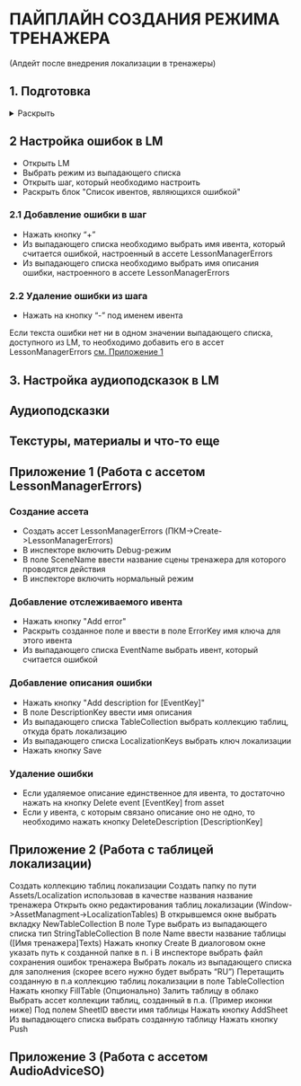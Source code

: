 # ПАЙПЛАЙН СОЗДАНИЯ РЕЖИМА ТРЕНАЖЕРА  
(Апдейт после внедрения локализации в тренажеры)  

## 1. Подготовка 
<details><summary>Раскрыть</summary>

- Создать ассет LessonManagerErrors  
- Прилинковать созданный ассет к LessonManager  
- Создать ассет AudioAdviceSO  
- Прилинковать созданный ассет к LessonManager  

</details>

## 2 Настройка ошибок в LM

- Открыть LM
- Выбрать режим из выпадающего списка  
- Открыть шаг, который необходимо настроить  
- Раскрыть блок "Список ивентов, являющихся ошибкой"  

### 2.1 Добавление ошибки в шаг  

- Нажать кнопку “+”  
- Из выпадающего списка необходимо выбрать имя ивента, который считается ошибкой, настроенный в ассете LessonManagerErrors  
- Из выпадающего списка необходимо выбрать имя описания ошибки, настроенного в ассете LessonManagerErrors  

### 2.2 Удаление ошибки из шага  

- Нажать на кнопку “-” под именем ивента  
  
Если текста ошибки нет ни в одном значении выпадающего списка, доступного из LM, то необходимо добавить его в ассет LessonManagerErrors [см. Приложение 1](#1-lesson-manager-errors)

## 3. Настройка аудиоподсказок в LM  

## Аудиоподсказки  

## Текстуры, материалы и что-то еще  

## Приложение 1 (Работа с ассетом LessonManagerErrors)

### Создание ассета

- Создать ассет LessonManagerErrors (ПКМ->Create->LessonManagerErrors)
- В инспекторе включить Debug-режим
- В поле SceneName ввести название сцены тренажера для которого проводятся действия
- В инспекторе включить нормальный режим

### Добавление отслеживаемого ивента

- Нажать кнопку "Add error"
- Раскрыть созданное поле и ввести в поле ErrorKey имя ключа для этого ивента
- Из выпадающего списка EventName выбрать ивент, который считается ошибкой

### Добавление описания ошибки

- Нажать кнопку "Add description for [EventKey]" 
- В поле DescriptionKey ввести имя описания
- Из выпадающего списка TableCollection выбрать коллекцию таблиц, откуда брать локализацию
- Из выпадающего списка LocalizationKeys выбрать ключ локализации
- Нажать кнопку Save

### Удаление ошибки

- Если удаляемое описание единственное для ивента, то достаточно нажать на кнопку Delete event [EventKey] from asset
- Если у ивента, с которым связано описание оно не одно, то необходимо нажать кнопку DeleteDescription [DescriptionKey]

## Приложение 2 (Работа с таблицей локализации)

Cоздать коллекцию таблиц локализации
Создать папку по пути Assets/Localization использовав в качестве названия название тренажера
Открыть окно редактирования таблиц локализации (Window->AssetManagment->LocalizationTables)
В открывшемся окне выбрать вкладку NewTableCollection
В поле Type выбрать из выпадающего списка тип StringTableCollection
В поле Name ввести название таблицы ([Имя тренажера]Texts)
Нажать кнопку Create
В диалоговом окне указать путь к созданной папке в п. i
В инспекторе выбрать файл сохранения ошибок тренажера
Выбрать локаль из выпадающего списка для заполнения (скорее всего нужно будет выбрать “RU”)
Перетащить созданную в п.а коллекцию таблиц локализации в поле TableCollection
Нажать кнопку FillTable
(Опционально) Залить таблицу в облако
Выбрать ассет коллекции таблиц, созданный в п.а. (Пример иконки ниже)
Под полем SheetID ввести имя таблицы
Нажать кнопку AddSheet
Из выпадающего списка выбрать созданную таблицу
Нажать кнопку Push

## Приложение 3 (Работа с ассетом AudioAdviceSO)

